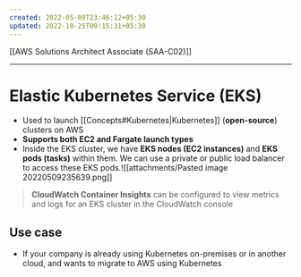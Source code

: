 ```yaml
---
created: 2022-05-09T23:46:12+05:30
updated: 2022-10-25T09:15:31+05:30
---
```

[[AWS Solutions Architect Associate (SAA-C02)]]

---
# Elastic Kubernetes Service (EKS)
- Used to launch [[Concepts#Kubernetes|Kubernetes]] (**open-source**) clusters on AWS
- **Supports both EC2 and Fargate launch types**
- Inside the EKS cluster, we have **EKS nodes (EC2 instances)** and **EKS pods (tasks)** within them. We can use a private or public load balancer to access these EKS pods.![[attachments/Pasted image 20220509235639.png]]

> **CloudWatch Container Insights** can be configured to view metrics and logs for an EKS cluster in the CloudWatch console

## Use case
- If your company is already using Kubernetes on-premises or in another cloud, and wants to migrate to AWS using Kubernetes